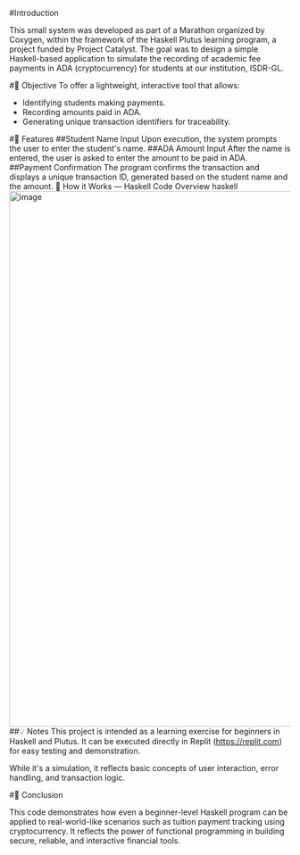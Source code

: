 #Introduction

This small system was developed as part of a Marathon organized by Coxygen, within the framework of the Haskell Plutus learning program, a project funded by Project Catalyst.
The goal was to design a simple Haskell-based application to simulate the recording of academic fee payments in ADA (cryptocurrency) for students at our institution, ISDR-GL.

#🎯 Objective
To offer a lightweight, interactive tool that allows:
- Identifying students making payments.
- Recording amounts paid in ADA.
- Generating unique transaction identifiers for traceability.
  
#🔧 Features
##Student Name Input
Upon execution, the system prompts the user to enter the student's name.
##ADA Amount Input
After the name is entered, the user is asked to enter the amount to be paid in ADA.
##Payment Confirmation
The program confirms the transaction and displays a unique transaction ID, generated based on the student name and the amount.
🧠 How it Works — Haskell Code Overview
haskell
<img width="960" alt="image" src="https://github.com/user-attachments/assets/92d19256-0b9d-49ce-bf8e-f0d7899d187b" />
##💡 Notes
This project is intended as a learning exercise for beginners in Haskell and Plutus.
It can be executed directly in Replit (https://replit.com) for easy testing and demonstration.

While it's a simulation, it reflects basic concepts of user interaction, error handling, and transaction logic.

#📌 Conclusion

This code demonstrates how even a beginner-level Haskell program can be applied to real-world-like scenarios such as tuition payment tracking using cryptocurrency. It reflects the power of functional programming in building secure, reliable, and interactive financial tools.
